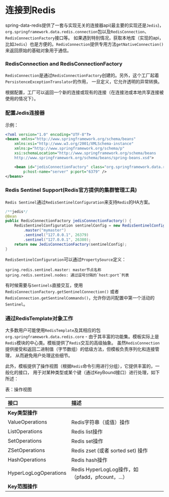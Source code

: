 连接到Redis
========================================================
spring-data-redis提供了一套与实现无关的连接器api(最主要的实现还是`Jedis`)，
`org.springframework.data.redis.connection`包以及`RedisConnection`、`RedisConnectionFactory`接口等。
如果遇到特别情况，获取本地库（实现的api，比如`Jedis`）也是方便的。`RedisConnection`提供专用方法`getNativeConnection()`
来返回原始的基础对象用于通信。

### RedisConnection and RedisConnectionFactory
`RedisConnection`是通过`RedisConnectionFactory`创建的。另外，这个工厂起着`PersistenceExceptionTranslator`的作用，
一旦定义，它允许透明的异常转换。

根据配置，工厂可以返回一个新的连接或现有的连接（在连接池或本地共享连接被使用的情况下）。

### 配置Jedis连接器
示例：
```xml
<?xml version="1.0" encoding="UTF-8"?>
<beans xmlns="http://www.springframework.org/schema/beans"
    xmlns:xsi="http://www.w3.org/2001/XMLSchema-instance"
    xmlns:p="http://www.springframework.org/schema/p"
    xsi:schemaLocation="http://www.springframework.org/schema/beans
    http://www.springframework.org/schema/beans/spring-beans.xsd">

    <bean id="jedisConnectionFactory" class="org.springframework.data.redis.connection.jedis.JedisConnectionFactory"
        p:host-name="server" p:port="6379" />
</beans>
```

### Redis Sentinel Support(Redis官方提供的集群管理工具)
`Redis Sentinel`通过`RedisSentinelConfiguration`来支持`Redis`的HA方案。
```java
/**jedis*/
@Bean
public RedisConnectionFactory jedisConnectionFactory() {
    RedisSentinelConfiguration sentinelConfig = new RedisSentinelConfiguration()
        .master("mymaster")
        .sentinel("127.0.0.1", 26379)
        .sentinel("127.0.0.1", 26380);
    return new JedisConnectionFactory(sentinelConfig);
}
```
`RedisSentinelConfiguration`可以通过`PropertySource`定义：
```
spring.redis.sentinel.master: master节点名称
spring.redis.sentinel.nodes: 通过逗号分隔的`host:port`列表
```
有时候需要与`Sentinels`直接交互，使用`RedisConnectionFactory.getSentinelConnection()`
或者`RedisConnection.getSentinelCommands()`，允许你访问配置中第一个活动的`Sentinel`。

### 通过RedisTemplate对象工作
大多数用户可能使用`RedisTemplate`及其相应的包`org.springframework.data.redis.core` -
由于其丰富的功能集。模板实际上是`Redis`模块的中心类。模板提供了`Redis`交互的高级抽象。
虽然`RedisConnection`提供接受和返回二进制值（字节数组）的低级方法，但模板负责序列化和连接管理，
从而避免用户处理这些细节。

此外，模板提供了操作视图（根据`Redis`命令引用进行分组），它提供丰富的，一般化的接口，
用于对某种类型或某个键（通过KeyBound接口）进行处理，如下所述：

表：操作视图

| 接口 | 描述 |
| :------------- | :------------- |
| **Key类型操作**       |       |
| ValueOperations | Redis字符串（或值）操作 |
| ListOperations | Redis list操作 |
| SetOperations | Redis set操作 |
| ZSetOperations | Redis zset (或者 sorted set) 操作 |
| HashOperations | Redis hash操作 |
| HyperLogLogOperations | Redis HyperLogLog操作，如（pfadd，pfcount，...）|
| **Key范围操作** |         |
